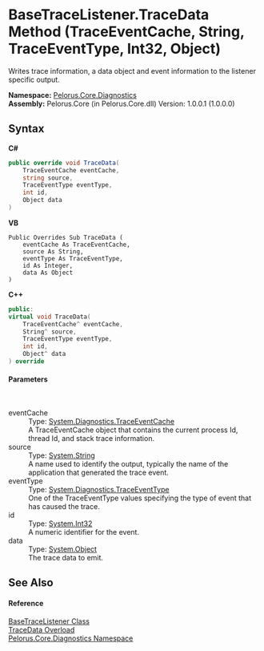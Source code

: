 # BaseTraceListener.TraceData Method (TraceEventCache, String, TraceEventType, Int32, Object)
 

Writes trace information, a data object and event information to the listener specific output.

**Namespace:**&nbsp;<a href="9C794B0B">Pelorus.Core.Diagnostics</a><br />**Assembly:**&nbsp;Pelorus.Core (in Pelorus.Core.dll) Version: 1.0.0.1 (1.0.0.0)

## Syntax

**C#**<br />
``` C#
public override void TraceData(
	TraceEventCache eventCache,
	string source,
	TraceEventType eventType,
	int id,
	Object data
)
```

**VB**<br />
``` VB
Public Overrides Sub TraceData ( 
	eventCache As TraceEventCache,
	source As String,
	eventType As TraceEventType,
	id As Integer,
	data As Object
)
```

**C++**<br />
``` C++
public:
virtual void TraceData(
	TraceEventCache^ eventCache, 
	String^ source, 
	TraceEventType eventType, 
	int id, 
	Object^ data
) override
```


#### Parameters
&nbsp;<dl><dt>eventCache</dt><dd>Type: <a href="http://msdn2.microsoft.com/en-us/library/9369bzbf" target="_blank">System.Diagnostics.TraceEventCache</a><br />A TraceEventCache object that contains the current process Id, thread Id, and stack trace information.</dd><dt>source</dt><dd>Type: <a href="http://msdn2.microsoft.com/en-us/library/s1wwdcbf" target="_blank">System.String</a><br />A name used to identify the output, typically the name of the application that generated the trace event.</dd><dt>eventType</dt><dd>Type: <a href="http://msdn2.microsoft.com/en-us/library/5t134hfw" target="_blank">System.Diagnostics.TraceEventType</a><br />One of the TraceEventType values specifying the type of event that has caused the trace.</dd><dt>id</dt><dd>Type: <a href="http://msdn2.microsoft.com/en-us/library/td2s409d" target="_blank">System.Int32</a><br />A numeric identifier for the event.</dd><dt>data</dt><dd>Type: <a href="http://msdn2.microsoft.com/en-us/library/e5kfa45b" target="_blank">System.Object</a><br />The trace data to emit.</dd></dl>

## See Also


#### Reference
<a href="E94DFA3F">BaseTraceListener Class</a><br /><a href="FD9B3DFA">TraceData Overload</a><br /><a href="9C794B0B">Pelorus.Core.Diagnostics Namespace</a><br />